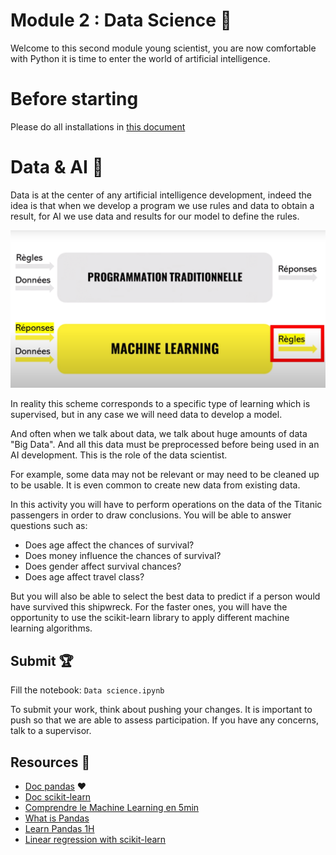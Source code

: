 # Module 2 : Data Science :pencil:

Welcome to this second module young scientist, you are now comfortable with Python it is time to enter the world of artificial intelligence.

# Before starting

Please do all installations in [this document](./SETUP.md)

# Data & AI :mag_right:

Data is at the center of any artificial intelligence development, indeed the idea is that when we develop a program we use rules and data to obtain a result, for AI we use data and results for our model to define the rules.

![AI](./img/AI.png)

In reality this scheme corresponds to a specific type of learning which is supervised, but in any case we will need data to develop a model.

And often when we talk about data, we talk about huge amounts of data "Big Data". And all this data must be preprocessed before being used in an AI development. This is the role of the data scientist.

For example, some data may not be relevant or may need to be cleaned up to be usable. It is even common to create new data from existing data.

In this activity you will have to perform operations on the data of the Titanic passengers in order to draw conclusions. You will be able to answer questions such as:

- Does age affect the chances of survival?
- Does money influence the chances of survival?
- Does gender affect survival chances?
- Does age affect travel class?

But you will also be able to select the best data to predict if a person would have survived this shipwreck. For the faster ones, you will have the opportunity to use the scikit-learn library to apply different machine learning algorithms.


## Submit :trophy:

Fill the notebook: ``Data science.ipynb``

To submit your work, think about pushing your changes. It is important to push so that we are able to assess participation.
If you have any concerns, talk to a supervisor.

## Resources :book:

- [Doc pandas](https://pandas.pydata.org/docs/) :heart:
- [Doc scikit-learn](https://scikit-learn.org/stable/)
- [Comprendre le Machine Learning en 5min](https://www.youtube.com/watch?v=RC7GTAKoFGA)
- [What is Pandas](https://www.youtube.com/watch?v=dcqPhpY7tWk)
- [Learn Pandas 1H](https://www.youtube.com/watch?v=vmEHCJofslg)
- [Linear regression with scikit-learn](https://stackabuse.com/linear-regression-in-python-with-scikit-learn/)
